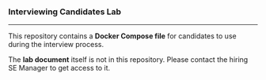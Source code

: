 ### Interviewing Candidates Lab
---
This repository contains a **Docker Compose file** for candidates to use during the interview process.

The **lab document** itself is not in this repository. Please contact the hiring SE Manager to get access to it.
